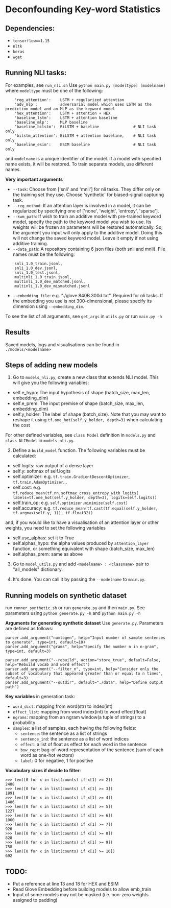 # Deconfounding Key-word Statistics

## Dependencies:
- `tensorflow==1.15`
- `nltk`
- `keras`
- `wget`

## Running NLI tasks:
For examples, see `run_nli.sh`
Use `python main.py [modeltype] [modelname]` where `modeltype` must be one of the following:
```
    'reg_attention':    LSTM + regularized attention
    'adv_mlp':          adversarial model which uses LSTM as the prediction model and an MLP as the keyword model
    'hex_attention':    LSTM + attention + HEX
    'baseline_lstm':    LSTM + attention baseline
    'baseline_mlp':     MLP baseline
    'baseline_bilstm':  BiLSTM + baseline               # NLI task only
    'bilstm_attention': BiLSTM + attention baseline,    # NLI task only
    'baseline_esim':    ESIM baseline                   # NLI task only
```
and `modelname` is a unique identifier of the model. If a model with specified name exists, it will be restored.
To train separate models, use different names.

**Very important arguments**
- `--task`: Choose from ['snli' and 'mnli'] for nli tasks. They differ only on the training set they use.
Choose 'synthetic' for biased-signal capturing task.
- `--reg_method`: If an attention layer is involved in a model, it can be regularized by specifying one of
['none', 'weight', 'entropy', 'sparse'].
- `--kwm_path`: If wish to train an additive model with pre-trained keyword model, specify the path to the
keyword model you wish to use. Its weights will be frozen an parameters will be restored automatically. So, the
argument you input will only apply to the additive model. Doing this will not change the saved keyword model.
Leave it empty if not using additive training.
- `--data_path`: A repository containing 6 json files (both snli and mnli). File names must be the following:
```
    snli_1.0_train.jsonl,
    snli_1.0_dev.jsonl,
    snli_1.0_test.jsonl,
    multinli_1.0_train.jsonl,
    multinli_1.0_dev_matched.jsonl,
    multinli_1.0_dev_mismatched.jsonl
```
- `--embedding_file`: e.g. "./glove.840B.300d.txt". Required for nli tasks. If the embedding you use is not
300-dimensional, please specify its dimension using `--embedding_dim`.

To see the list of all arguments, see `get_args` in `utils.py` or run `main.py -h`

## Results
Saved models, logs and visualisations can be found in `./models/<modelname>`

## Steps of adding new models
1. Go to `models_nli.py`, create a new class that extends NLI model. This will give you the following variables:
- self.e_hypo: The input hypothesis of shape (batch_size, max_len, embedding_dim)
- self.e_prem: The input premise of shape (batch_size, max_len, embedding_dim)
- self.y_holder: The label of shape (batch_size). Note that you may want to reshape it using
`tf.one_hot(self.y_holder, depth=3)` when calculating the cost

For other defined variables, see `class Model` definition in `models.py` and `class NLIModel` in `models_nli.py`.


2. Define a `build_model` function. The following variables must be calculated:
- self.logits: raw output of a dense layer
- self.y: softmax of self.logits
- self.optimizer: e.g. `tf.train.GradientDescentOptimizer`, `tf.train.AdamOptimizer`...
- self.cost: e.g. `tf.reduce_mean(tf.nn.softmax_cross_entropy_with_logits(
            labels=tf.one_hot(self.y_holder, depth=3), logits=self.logits))`
- self.train_op: e.g. `self.optimizer.minimize(self.cost)`
- self.accuracy: e.g. `tf.reduce_mean(tf.cast(tf.equal(self.y_holder, tf.argmax(self.y, 1)), tf.float32))`

and, if you would like to have a visualisation of an attention layer or other weights, you need to set the following
variables
- self.use_alphas: set it to True
- self.alphas_hypo: the alpha values produced by `attention_layer` function, or something equivalent
with shape (batch_size, max_len)
- self.alphas_prem: same as above

3. Go to `model_utils.py` and add `<modelname> : <classname>` pair to "all_models" dictionary.

4. It's done. You can call it by passing the `--modelname` to `main.py`.


## Running models on synthetic dataset
run `runner_synthetic.sh` or run `generate.py` and then `main.py`.
See parameters using `python generate.py -h` and `python main.py -h`

**Arguments for generating synthetic dataset**
Use `generate.py`. Parameters are defined as follows:
```
parser.add_argument("numtogen", help="Input number of sample sentences to generate", type=int, default=10)
parser.add_argument("grams", help="Specify the number n in n-gram", type=int, default=3)

parser.add_argument("--rebuild", action="store_true", default=False, help="Rebuild vocab and word effect")
parser.add_argument("--filter_n", type=int, help="Consider only the subset of vocabulary that appeared greater than or equal to n times", default=3)
parser.add_argument("--outdir", default="./data", help="Define output path")
```

**Key variables** in generation task:
- `word_dict`: mapping from word(str) to index(int)
- `effect_list`: mapping from word index(int) to word effect(float)
- `ngrams`: mapping from an ngram window(a tuple of strings) to a probability
- `samples`: a list of samples, each having the following fields:
    * `sentence`: the sentence as a list of strings
    * `sentence_ind`: the sentence as a list of word indices
    * `effect`: a list of float as effect for each word in the sentence
    * `bow_repr`: bag-of-word representation of the sentence (sum of each word as one-hot vectors)
    * `label`: 0 for negative, 1 for positive


**Vocabulary sizes if decide to filter**:
```
>>> len([0 for x in list(counts) if x[1] >= 2])
2488
>>> len([0 for x in list(counts) if x[1] >= 3])
1891
>>> len([0 for x in list(counts) if x[1] >= 4])
1486
>>> len([0 for x in list(counts) if x[1] >= 5])
1227
>>> len([0 for x in list(counts) if x[1] >= 6])
1060
>>> len([0 for x in list(counts) if x[1] >= 7])
926
>>> len([0 for x in list(counts) if x[1] >= 8])
828
>>> len([0 for x in list(counts) if x[1] >= 9])
758
>>> len([0 for x in list(counts) if x[1] >= 10])
692
```

## TODO:
- Put a reference at line 13 and 18 for HEX and ESIM
- Read Glove Embedding before building models to allow emb_train
- Input of some models may not be masked (i.e. non-zero weights assigned to padding)